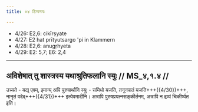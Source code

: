 ```yaml
---
title: ०४ टिप्पणयः

---
```

- 4/26: E2,6: cikīrṣyate
- 4/27: E2 hat prītyutsargo 'pi in Klammern
- 4/28: E2,6: anugṛhyeta
- 4/29: E2: 5,7; E6: 2,4

____________________________________________


## अविशेषात् तु शास्त्रस्य यथाश्रुतिफलानि स्युः // MS_४,१.४ //

उच्यते - यद्य् एवम्, इमान्य् अपि पुरुषार्थानि स्युः - समिधो यजति, तनूनपातं यजति+++({4/30})+++, नानृतं वदेद्+++({4/31})+++ इत्येवमादीनि। अत्रापि पुरुषप्रयत्नसङ्कीर्तनम्, अत्रापि न द्रव्यं चिकीर्ष्यत इति।